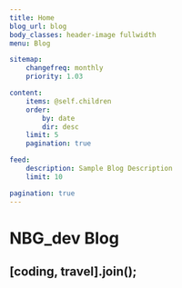 ```yaml
---
title: Home
blog_url: blog
body_classes: header-image fullwidth
menu: Blog

sitemap:
    changefreq: monthly
    priority: 1.03

content:
    items: @self.children
    order:
        by: date
        dir: desc
    limit: 5
    pagination: true

feed:
    description: Sample Blog Description
    limit: 10

pagination: true
---
```


# NBG_dev Blog
## [coding, travel].join();
